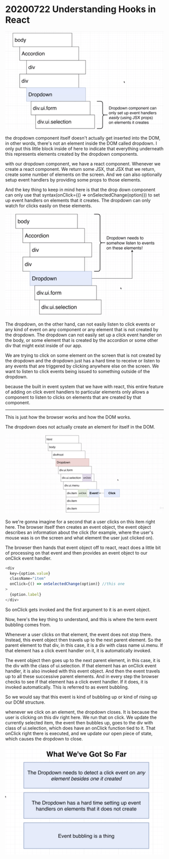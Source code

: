 # 20200722 Understanding Hooks in React

![my-img](img/200722-1.png)

the dropdown component itself doesn't actually get inserted into the DOM, in other words, there's not an element inside the DOM called dropdown. I only put this little block inside of here to indicate that everything underneath this represents elements created by the dropdown components.

with our dropdown component, we have a react component. Whenever we create a react component. We return some JSX, that JSX that we return, create some number of elements on the screen. And we can also optionally setup event handlers by providing some props to those elements.

And the key thing to keep in mind here is that the drop down component can only use that syntax(onClick={() => onSelectedChange(option)}) to set up event handlers on elements that it creates. The dropdown can only watch for clicks easily on these elements.

![my-img](img/200722-2.png)

The dropdown, on the other hand, can not easily listen to click events or any kind of event on any component or any element that is not created by the dropdown. The dropdown can not easily set up a click event handler on the body, or some element that is created by the accordion or some other div that might exist inside of our app.

We are trying to click on some element on the screen that is not created by the dropdown and the dropdown just has a hard time to receive or listen to any events that are triggered by clicking anywhere else on the screen. We want to listen to click events being issued to something outside of the dropdown.

because the built in event system that we have with react, this entire feature of adding on click event handlers to particular elements only allows a component to listen to clicks on elements that are created by that component.

---

This is just how the browser works and how the DOM works.

The dropdown does not actually create an element for itself in the DOM.

![my-img](img/200722-4.png)

So we're gonna imagine for a second that a user clicks on this item right here. The browser itself then creates an event object, the event object describes an information about the click (for example, where the user's mouse was is on the screen and what element the user just clicked on).

The browser then hands that event object off to react, react does a little bit of processing on that event and then provides an event object to our onClick event handler.

```js
<div
  key={option.value}
  className="item"
  onClick={() => onSelectedChange(option)} //this one
>
  {option.label}
</div>
```

So onClick gets invoked and the first argument to it is an event object.

Now, here's the key thing to understand, and this is where the term event bubbling comes from.

Whenever a user clicks on that element, the event does not stop there. Instead, this event object then travels up to the next parent element. So the parent element to that div, in this case, it is a div with class name ui.menu. If that element has a click event handler on it, it is automatically invoked.

The event object then goes up to the next parent element, in this case, it is the div with the class of ui.selection. If that element has an onClick event handler, it is also invoked with this event object. And then the event travels up to all these successive parent elements. And in every step the browser checks to see if that element has a click event handler. If it does, it is invoked automatically. This is referred to as event bubbling.

So we would say that this event is kind of bubbling up or kind of rising up our DOM structure.

whenever we click on an element, the dropdown closes. It is because the user is clicking on this div right here. We run that on click. We update the currently selected item, the event then bubbles up, goes to the div with class of ui.selection, which does have an onClick function tied to it. That onClick right there is executed, and we update our open piece of state, which causes the dropdown to close.

![my-img](img/200722-5.png)
